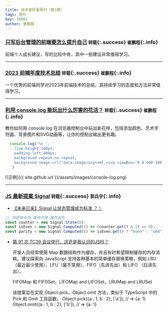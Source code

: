 ```yaml
---
title: 技术爱好者周刊（第1期）
tags: 周刊
key: 10001
author: 崔鹏程
---
```



### [只写后台管理的前端要怎么提升自己](https://juejin.cn/post/7360528073631318027) `转载`{:.success} `崔鹏程`{:.info}
前端个人成长建议，写的比较中肯，其中一些建议非常值得学习。

***

### [2023 前端年度技术总结](https://juejin.cn/post/7318561797451939881)  `转载`{:.success} `崔鹏程`{:.info}
一个优秀的前端同学对2023年前端技术的总结，其持续学习的态度和方法非常值得学习。

***

### [利用 console.log 能玩出什么厉害的花活？](https://juejin.cn/post/7345105687453581351)  `转载`{:.success} `崔鹏程`{:.info}
教你如何用 console.log 在浏览器控制台中玩出新花样，包括添加颜色、艺术字符画、背景图片和SVG动画等，让你的控制台输出更有趣。
```js
  console.log('%c ', `
    line-height:100px;
    padding-left:400px;
    background-repeat:no-repeat;
    background-image:url("data:image/svg+xml,<svg viewBox='0 0 400 100' xmlns='http://www.w3.org/2000/svg'><style>path{stroke-dasharray: 400;animation: dash 10s linear;}@keyframes dash {to {stroke-dashoffset: 2000;}}</style><path d='M 0 50 Q 50 100 100 50 T 200 50 T 300 50 T 400 50 T 500 50' stroke='black' fill='transparent' stroke-width='10'></path></svg>")
  `)
```
![示例]({{ site.github.url }}/assets/images/console-log.png)


***

### [JS 最新提案 Signal](https://github.com/tc39/proposal-signals) `转载`{:.success} `郭兵宇`{:.info}
- [【未来已来】Signal 让状态管理成为标准 ？！](https://segmentfault.com/a/1190000044824041)
```js
// 将直接支持 属性代理 属性监听
const counter = new Signal.State(0);
const isEven = new Signal.Computed(() => (counter.get() & 1) == 0);
const parity = new Signal.Computed(() => isEven.get() ? "even" : "odd");
```
- [第 91 次 TC39 会议举行，这还是我认识的JS吗？](https://developer.aliyun.com/article/1411279)

  开发人员经常使用 Map 数据结构作为缓存，并且有时希望限制缓存的内存消耗。建议探索向 JavaScript  支持各种基本的简单缓存替换策略，例如 LRU（最近最少使用）、LFU（最不常用）、FIFO（先进先出）和 LIFO （后进先出）。

  FIFOMap 和 FIFOSet，LIFOMap and LIFOSet，LRUMap and LRUSet

  该提案旨在实现 Object.pick，Object.omit 方法，类似于 TypeScript 中的 Pick 和 Omit 工具函数。
  Object.pick({a : 1, b : 2}, ['a']); // => {a: 1}
  Object.omit({a : 1, b : 2}, ['b']); // => {a: 1}

